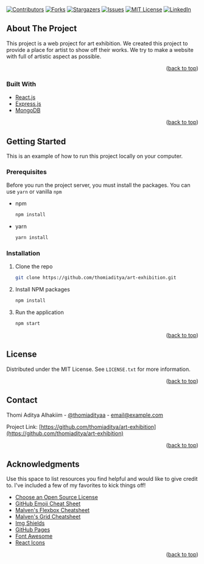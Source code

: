 <div id="top"></div>
<!--
*** Thanks for checking out the Best-README-Template. If you have a suggestion
*** that would make this better, please fork the repo and create a pull request
*** or simply open an issue with the tag "enhancement".
*** Don't forget to give the project a star!
*** Thanks again! Now go create something AMAZING! :D
-->

<!-- PROJECT SHIELDS -->
<!--
*** I'm using markdown "reference style" links for readability.
*** Reference links are enclosed in brackets [ ] instead of parentheses ( ).
*** See the bottom of this document for the declaration of the reference variables
*** for contributors-url, forks-url, etc. This is an optional, concise syntax you may use.
*** https://www.markdownguide.org/basic-syntax/#reference-style-links
-->

[![Contributors][contributors-shield]][contributors-url]
[![Forks][forks-shield]][forks-url]
[![Stargazers][stars-shield]][stars-url]
[![Issues][issues-shield]][issues-url]
[![MIT License][license-shield]][license-url]
[![LinkedIn][linkedin-shield]][linkedin-url]

<!-- ABOUT THE PROJECT -->

## About The Project

This project is a web project for art exhibition. We created this project to provide a place for artist to show off their works. We try to make a website with full of artistic aspect as possible.

<p align="right">(<a href="#top">back to top</a>)</p>

### Built With

- [React.js](https://reactjs.org/)
- [Express.js](https://expressjs.com/)
- [MongoDB](https://www.mongodb.com/)

<p align="right">(<a href="#top">back to top</a>)</p>

<!-- GETTING STARTED -->

## Getting Started

This is an example of how to run this project locally on your computer.

### Prerequisites

Before you run the project server, you must install the packages. You can use `yarn` or vanilla `npm`

- npm

  ```sh
  npm install
  ```

- yarn

  ```sh
  yarn install
  ```

### Installation

1. Clone the repo
   ```sh
   git clone https://github.com/thomiaditya/art-exhibition.git
   ```
2. Install NPM packages
   ```sh
   npm install
   ```
3. Run the application
   ```sh
   npm start
   ```

<p align="right">(<a href="#top">back to top</a>)</p>

<!-- LICENSE -->

## License

Distributed under the MIT License. See `LICENSE.txt` for more information.

<p align="right">(<a href="#top">back to top</a>)</p>

<!-- CONTACT -->

## Contact

Thomi Aditya Alhakiim - [@thomiadityaa](https://twitter.com/your_username) - email@example.com

Project Link: [https://github.com/thomiaditya/art-exhibition](https://github.com/thomiaditya/art-exhibition)

<p align="right">(<a href="#top">back to top</a>)</p>

<!-- ACKNOWLEDGMENTS -->

## Acknowledgments

Use this space to list resources you find helpful and would like to give credit to. I've included a few of my favorites to kick things off!

- [Choose an Open Source License](https://choosealicense.com)
- [GitHub Emoji Cheat Sheet](https://www.webpagefx.com/tools/emoji-cheat-sheet)
- [Malven's Flexbox Cheatsheet](https://flexbox.malven.co/)
- [Malven's Grid Cheatsheet](https://grid.malven.co/)
- [Img Shields](https://shields.io)
- [GitHub Pages](https://pages.github.com)
- [Font Awesome](https://fontawesome.com)
- [React Icons](https://react-icons.github.io/react-icons/search)

<p align="right">(<a href="#top">back to top</a>)</p>

<!-- MARKDOWN LINKS & IMAGES -->
<!-- https://www.markdownguide.org/basic-syntax/#reference-style-links -->

[contributors-shield]: https://img.shields.io/github/contributors/thomiaditya/art-exhibition
[contributors-url]: https://github.com/thomiaditya/art-exhibition/graphs/contributors
[forks-shield]: https://img.shields.io/github/forks/thomiaditya/art-exhibition
[forks-url]: https://github.com/thomiaditya/art-exhibition/network/members
[stars-shield]: https://img.shields.io/github/stars/thomiaditya/art-exhibition
[stars-url]: https://github.com/thomiaditya/art-exhibition/stargazers
[issues-shield]: https://img.shields.io/github/issues/thomiaditya/art-exhibition
[issues-url]: https://github.com/thomiaditya/art-exhibition/issues
[license-shield]: https://img.shields.io/github/license/thomiaditya/art-exhibition
[license-url]: https://github.com/thomiaditya/art-exhibition/blob/main/LICENSE
[linkedin-shield]: https://img.shields.io/badge/-LinkedIn-black.svg?style=for-the-badge&logo=linkedin&colorB=555
[linkedin-url]: #
[product-screenshot]: #
